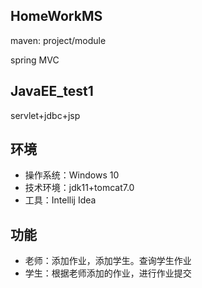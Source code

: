 ## HomeWorkMS
maven: project/module

spring MVC
## JavaEE_test1
servlet+jdbc+jsp

## 环境
- 操作系统：Windows 10
- 技术环境：jdk11+tomcat7.0
- 工具：Intellij Idea
## 功能
- 老师：添加作业，添加学生。查询学生作业
- 学生：根据老师添加的作业，进行作业提交
